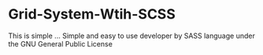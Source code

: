 # Grid-System-Wtih-SCSS 

This is simple ... Simple and easy to use developer by SASS language under the GNU General Public License

